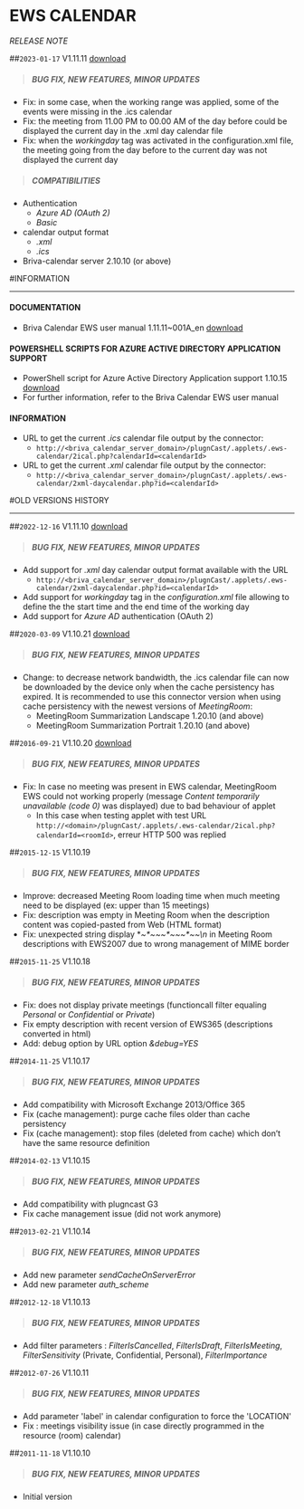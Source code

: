 # EWS CALENDAR
*RELEASE NOTE*

##`2023-01-17` V1.11.11 [download](https://github.com/Qeedji/archives/blob/master/downloads/applets/connector-EWS-calendar-V1.11.11/delivery/ews-calendar-1.11.11.saz)
>##### **BUG FIX, NEW FEATURES, MINOR UPDATES**
- Fix: in some case, when the working range was applied, some of the events were missing in the .ics calendar
- Fix: the meeting from 11.00 PM to 00.00 AM of the day before could be displayed the current day in the .xml day calendar file
- Fix: when the *workingday* tag was activated in the configuration.xml file, the meeting going from the day before to the current day was not displayed the current day
>##### **COMPATIBILITIES**
- Authentication
	- *Azure AD (OAuth 2)*
	- *Basic*
- calendar output format
	- *.xml*
	- *.ics*
- Briva-calendar server 2.10.10 (or above)

#INFORMATION
***********************************************************************

#### **DOCUMENTATION**
- Briva Calendar EWS user manual 1.11.11~001A_en [download](https://github.com/Qeedji/archives/blob/master/downloads/applets/connector-EWS-calendar-V1.11.11/delivery/briva_calendar_ews-user_manual-1.11.11~001A_en.pdf)
#### **POWERSHELL SCRIPTS FOR AZURE ACTIVE DIRECTORY APPLICATION SUPPORT**
- PowerShell script for Azure Active Directory Application support 1.10.15 [download](https://github.com/Qeedji/archives/blob/master/downloads/scripts/powershell/Powershell_Innes_AAD-1.10.15.zip)
- For further information, refer to the Briva Calendar EWS user manual
#### **INFORMATION**
- URL to get the current *.ics* calendar file output by the connector:
	- ```http://<briva_calendar_server_domain>/plugnCast/.applets/.ews-calendar/2ical.php?calendarId=<calendarId>```
- URL to get the current *.xml* calendar file output by the connector:
	- ```http://<briva_calendar_server_domain>/plugnCast/.applets/.ews-calendar/2xml-daycalendar.php?id=<calendarId>```

#OLD VERSIONS HISTORY
*********************************************************************************************************

##`2022-12-16` V1.11.10 [download](https://github.com/Qeedji/archives/blob/master/downloads/applets/connector-EWS-calendar-V1.11.10/delivery/ews-calendar-V1.11.10.saz)
>##### **BUG FIX, NEW FEATURES, MINOR UPDATES**
- Add support for *.xml* day calendar output format available with the URL
	- ```http://<briva_calendar_server_domain>/plugnCast/.applets/.ews-calendar/2xml-daycalendar.php?id=<calendarId>```
- Add support for *workingday* tag in the *configuration.xml* file allowing to define the the start time and the end time of the working day
- Add support for *Azure AD* authentication (OAuth 2)

##`2020-03-09` V1.10.21 [download](https://github.com/Qeedji/archives/blob/master/downloads/applets/connector-EWS-calendar-V1.10.21/delivery/ews-calendar-V1.10.21.saz)
>##### **BUG FIX, NEW FEATURES, MINOR UPDATES**
- Change: to decrease network bandwidth, the .ics calendar file can now be downloaded by the device only when the cache persistency has expired. It is recommended to use this connector version when using cache persistency with the newest versions of *MeetingRoom*:
    - MeetingRoom Summarization Landscape 1.20.10 (and above)
    - MeetingRoom Summarization Portrait 1.20.10 (and above)

##`2016-09-21` V1.10.20 [download](https://github.com/Qeedji/archives/blob/master/downloads/applets/connector-EWS-calendar-V1.10.20/delivery/ews-calendar-V1.10.20.saz)
>##### **BUG FIX, NEW FEATURES, MINOR UPDATES**
- Fix: In case no meeting was present in EWS calendar, MeetingRoom EWS could not working properly (message *Content temporarily unavailable (code 0)* was displayed) due to bad behaviour of applet
	- In this case when testing applet with test URL ```http://<domain>/plugnCast/.applets/.ews-calendar/2ical.php?calendarId=<roomId>```, erreur HTTP 500 was replied

##`2015-12-15` V1.10.19
>##### **BUG FIX, NEW FEATURES, MINOR UPDATES**
- Improve: decreased Meeting Room loading time when much meeting need to be displayed (ex: upper than 15 meetings)
- Fix: description was empty in Meeting Room when the description content was copied-pasted from Web (HTML format)
- Fix: unexpected string display **~*~*~*~*~*~*~*~*~*\n* in Meeting Room descriptions with EWS2007 due to wrong management of MIME border

##`2015-11-25` V1.10.18
>##### **BUG FIX, NEW FEATURES, MINOR UPDATES**
- Fix: does not display private meetings (functioncall filter equaling *Personal* or *Confidential* or *Private*)
- Fix empty description with recent version of EWS365 (descriptions converted in html)
- Add: debug option by URL option *&debug=YES*

##`2014-11-25` V1.10.17
>##### **BUG FIX, NEW FEATURES, MINOR UPDATES**
- Add compatibility with Microsoft Exchange 2013/Office 365
- Fix (cache management): purge cache files older than cache persistency
- Fix (cache management): stop files (deleted from cache) which don’t have the same resource definition

##`2014-02-13` V1.10.15
>##### **BUG FIX, NEW FEATURES, MINOR UPDATES**
- Add compatibility with plugncast G3
- Fix cache management issue (did not work anymore)

##`2013-02-21` V1.10.14
>##### **BUG FIX, NEW FEATURES, MINOR UPDATES**
- Add new parameter *sendCacheOnServerError*
- Add new parameter *auth_scheme*

##`2012-12-18` V1.10.13
>##### **BUG FIX, NEW FEATURES, MINOR UPDATES**
- Add filter parameters : *FilterIsCancelled*, *FilterIsDraft*, *FilterIsMeeting*, *FilterSensitivity* (Private, Confidential, Personal), *FilterImportance*

##`2012-07-26` V1.10.11
>##### **BUG FIX, NEW FEATURES, MINOR UPDATES**
- Add parameter 'label' in calendar configuration to force the 'LOCATION'
- Fix : meetings visibility issue (in case directly programmed in the resource (room) calendar)

##`2011-11-18` V1.10.10
>##### **BUG FIX, NEW FEATURES, MINOR UPDATES**
- Initial version
